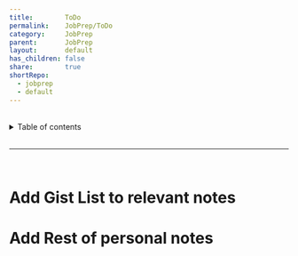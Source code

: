 ```yaml
---  
title:        ToDo  
permalink:    JobPrep/ToDo  
category:     JobPrep  
parent:       JobPrep  
layout:       default  
has_children: false  
share:        true  
shortRepo:  
  - jobprep  
  - default            
---  
```

  
  
<br/>            
  
<details markdown="block">                  
<summary>                  
Table of contents                  
</summary>                  
{: .text-delta }                  
1. TOC                  
{:toc}                  
</details>                  
  
<br/>                  
  
***                  
  
<br/>  
  
# Add Gist List to relevant notes  
  
# Add Rest of personal notes